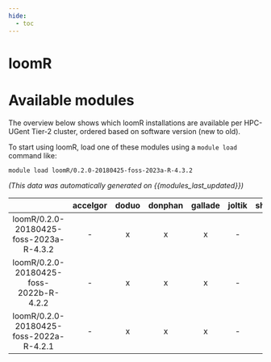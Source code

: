 ```yaml
---
hide:
  - toc
---
```


loomR
=====

# Available modules


The overview below shows which loomR installations are available per HPC-UGent Tier-2 cluster, ordered based on software version (new to old).

To start using loomR, load one of these modules using a `module load` command like:

```shell
module load loomR/0.2.0-20180425-foss-2023a-R-4.3.2
```

*(This data was automatically generated on {{modules_last_updated}})*  

| |accelgor|doduo|donphan|gallade|joltik|shinx|skitty|
| :---: | :---: | :---: | :---: | :---: | :---: | :---: | :---: |
|loomR/0.2.0-20180425-foss-2023a-R-4.3.2|-|x|x|x|-|-|x|
|loomR/0.2.0-20180425-foss-2022b-R-4.2.2|-|x|x|x|-|-|-|
|loomR/0.2.0-20180425-foss-2022a-R-4.2.1|-|x|x|x|-|-|-|
